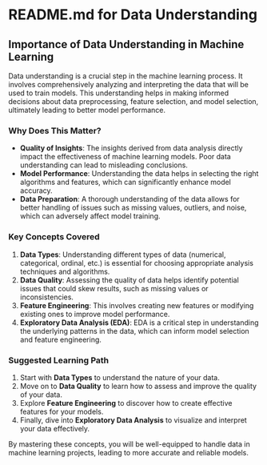# README.md for Data Understanding

## Importance of Data Understanding in Machine Learning

Data understanding is a crucial step in the machine learning process. It involves comprehensively analyzing and interpreting the data that will be used to train models. This understanding helps in making informed decisions about data preprocessing, feature selection, and model selection, ultimately leading to better model performance.

### Why Does This Matter?
- **Quality of Insights**: The insights derived from data analysis directly impact the effectiveness of machine learning models. Poor data understanding can lead to misleading conclusions.
- **Model Performance**: Understanding the data helps in selecting the right algorithms and features, which can significantly enhance model accuracy.
- **Data Preparation**: A thorough understanding of the data allows for better handling of issues such as missing values, outliers, and noise, which can adversely affect model training.

### Key Concepts Covered
1. **Data Types**: Understanding different types of data (numerical, categorical, ordinal, etc.) is essential for choosing appropriate analysis techniques and algorithms.
2. **Data Quality**: Assessing the quality of data helps identify potential issues that could skew results, such as missing values or inconsistencies.
3. **Feature Engineering**: This involves creating new features or modifying existing ones to improve model performance.
4. **Exploratory Data Analysis (EDA)**: EDA is a critical step in understanding the underlying patterns in the data, which can inform model selection and feature engineering.

### Suggested Learning Path
1. Start with **Data Types** to understand the nature of your data.
2. Move on to **Data Quality** to learn how to assess and improve the quality of your data.
3. Explore **Feature Engineering** to discover how to create effective features for your models.
4. Finally, dive into **Exploratory Data Analysis** to visualize and interpret your data effectively.

By mastering these concepts, you will be well-equipped to handle data in machine learning projects, leading to more accurate and reliable models.